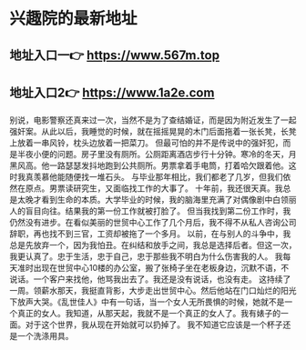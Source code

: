 # 兴趣院的最新地址
## 地址入口一👉  https://www.567m.top  
## 地址入口2👉   https://www.1a2e.com  
别说，电影警察还真来过一次，当然不是为了查结婚证，而是因为附近发生了一起强奸案。从此以后，我睡觉的时候，就在摇摇晃晃的木门后面拖着一张长凳，长凳上放着一串风铃，枕头边放着一把菜刀。
但最可怕的并不是传说中的强奸犯，而是半夜小便的问题。房子里没有厕所。公厕距离酒店步行十分钟。寒冷的冬天，月黑风高。他一路瑟瑟发抖地跑到公共厕所。男票拿着手电筒，打着哈欠跟着他。这时我真羡慕他能随便找一堆石头。
与毕业那年相比，我们都老了几岁，但我们依然在原点。男票读研究生，又面临找工作的大事了。
十年前，我还很天真。我总是太晚才看到生命的本质。大学毕业的时候，我的脑海里充满了对偶像剧中白领丽人的盲目向往。结果我的第一份工作就被打脸了。
但当我找到第二份工作时，我仍然没有进步。在看似美丽的世贸中心工作了几个月后，我不得不从私人咨询公司辞职，再也找不到三官，工资却被拖了一个多月。
以前，在与别人的斗争中，我总是先放弃一个，因为我怕丑。在纠结和放手之间，我总是选择后者。但这一次，我更认真了。忠于生活，忠于自己，忠于那些我不明白为什么伤害我的人。
我每天准时出现在世贸中心10楼的办公室，搬了张椅子坐在老板身边，沉默不语，不说话。一个客户来找他，他骂我出去了。我还是没有说话，也没有走。
这持续了一周。领薪水那天，我挺直背影，大步走出世贸中心。然后他站在门口灿烂的阳光下放声大哭。《乱世佳人》中有一句话，当一个女人无所畏惧的时候，她就不是一个真正的女人。我知道，从那天起，我就不是一个真正的女人了。我有婊子的一面。对于这个世界，我从现在开始就可以扔掉了。
我不知道它应该是一个杯子还是一个洗涤用具。


